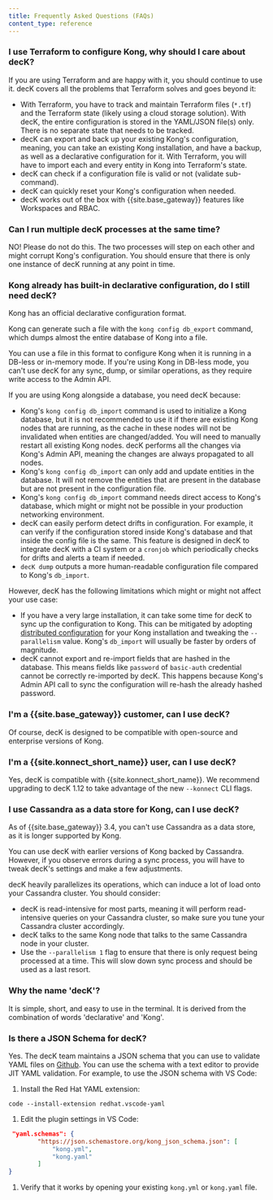```yaml
---
title: Frequently Asked Questions (FAQs)
content_type: reference
---
```


### I use Terraform to configure Kong, why should I care about decK?

If you are using Terraform and are happy with it, you should continue to use it.
decK covers all the problems that Terraform solves and goes beyond it:
- With Terraform, you have to track and maintain Terraform files (`*.tf`) and
  the Terraform state (likely using a cloud storage solution). With decK, the
  entire configuration is stored in the YAML/JSON file(s) only. There is no
  separate state that needs to be tracked.
- decK can export and back up your existing Kong's configuration, meaning,
  you can take an existing Kong installation, and have a backup, as well as a
  declarative configuration for it. With Terraform, you will have to import
  each and every entity in Kong into Terraform's state.
- decK can check if a configuration file is valid or not
  (validate sub-command).
- decK can quickly reset your Kong's configuration when needed.
- decK works out of the box with {{site.base_gateway}} features like
  Workspaces and RBAC.

### Can I run multiple decK processes at the same time?

NO! Please do not do this. The two processes will step on each other and
might corrupt Kong's configuration. You should ensure that there is only
one instance of decK running at any point in time.

### Kong already has built-in declarative configuration, do I still need decK?

Kong has an official declarative configuration format.

Kong can generate such a file with the `kong config db_export` command, which
dumps almost the entire database of Kong into a file.

You can use a file in this format to configure Kong when it is running in
a DB-less or in-memory mode. If you're using Kong in DB-less mode, you can't
use decK for any sync, dump, or similar operations, as they require write 
access to the Admin API.

If you are using Kong alongside a database, you need decK because:

- Kong's `kong config db_import` command is used to initialize a Kong database,
  but it is not recommended to use it if there are existing Kong nodes that
  are running, as the cache in these nodes will not be invalidated when entities
  are changed/added. You will need to manually restart all existing Kong nodes.
  decK performs all the changes via Kong's Admin API,
  meaning the changes are always propagated to all nodes.
- Kong's `kong config db_import` can only add and update entities in the
  database. It will not remove the entities that are present in the database but
  are not present in the configuration file.
- Kong's `kong config db_import` command needs direct access to Kong's
  database, which might or might not be possible in your production
  networking environment.
- decK can easily perform detect drifts in configuration. For example, it can
  verify if the configuration stored inside Kong's database and that inside
  the config file is the same. This feature is designed in decK to integrate decK
  with a CI system or a `cronjob` which periodically checks for drifts and alerts
  a team if needed.
- `decK dump` outputs a more human-readable configuration file compared
  to Kong's `db_import`.

However, decK has the following limitations which might or might not affect
your use case:

- If you have a very large installation, it can take some time for decK to
  sync up the configuration to Kong. This can be mitigated by adopting
  [distributed configuration](/deck/{{page.kong_version}}/guides/distributed-configuration/) for your
  Kong installation and tweaking the `--parallelism` value.
  Kong's `db_import` will usually be faster by orders of magnitude.
- decK cannot export and re-import fields that are hashed in the database.
  This means fields like `password` of `basic-auth` credential cannot be
  correctly re-imported by decK. This happens because Kong's Admin API call
  to sync the configuration will re-hash the already hashed password.

### I'm a {{site.base_gateway}} customer, can I use decK?

Of course, decK is designed to be compatible with open-source and enterprise
versions of Kong.

### I'm a {{site.konnect_short_name}} user, can I use decK?

Yes, decK is compatible with {{site.konnect_short_name}}. We recommend
upgrading to decK 1.12 to take advantage of the new `--konnect` CLI flags.

### I use Cassandra as a data store for Kong, can I use decK?

As of {{site.base_gateway}} 3.4, you can't use Cassandra as a data store, 
as it is longer supported by Kong.

You can use decK with earlier versions of Kong backed by Cassandra.
However, if you observe errors during a sync process, you will have to
tweak decK's settings and make a few adjustments.

decK heavily parallelizes its operations, which can induce a lot of load
onto your Cassandra cluster.
You should consider:
- decK is read-intensive for most parts, meaning it will perform
  read-intensive queries on your Cassandra cluster, so make sure you tune
  your Cassandra cluster accordingly.
- decK talks to the same Kong node that talks to the same Cassandra node in your
  cluster.
- Use the `--parallelism 1` flag to ensure that there is only request being
  processed at a time. This will slow down sync process and should be used
  as a last resort.

### Why the name 'decK'?

It is simple, short, and easy to use in the terminal.
It is derived from the combination of words 'declarative' and 'Kong'.



### Is there a JSON Schema for decK? 

Yes. The decK team maintains a JSON schema that you can use to validate YAML files on [Github](https://github.com/Kong/go-database-reconciler/blob/main/pkg/file/kong_json_schema.json). You can use the schema with a text editor to provide JIT YAML validation. For example, to use the JSON schema with VS Code: 

1. Install the Red Hat YAML extension:
```console
code --install-extension redhat.vscode-yaml
```

1. Edit the plugin settings in VS Code:
```json
 "yaml.schemas": {
        "https://json.schemastore.org/kong_json_schema.json": [
            "kong.yml",
            "kong.yaml"
        ]
}
```

1. Verify that it works by opening your existing `kong.yml` or `kong.yaml` file. 
